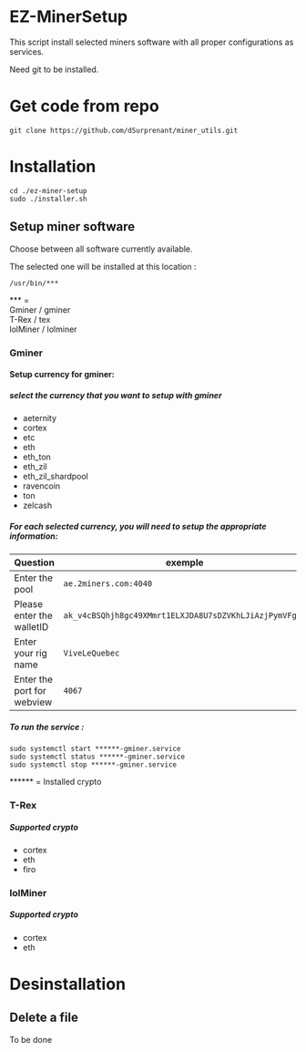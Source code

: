# EZ-MinerSetup

This script install selected miners software with all proper configurations as services.


Need git to be installed.

# Get code from repo
    git clone https://github.com/dSurprenant/miner_utils.git

# Installation

    cd ./ez-miner-setup
    sudo ./installer.sh

## Setup miner software

Choose between all software currently available. 

The selected one will be installed at this location :

    /usr/bin/***  
  *** =<br>
   Gminer / gminer<br>T-Rex  /  tex<br>lolMiner / lolminer<br>
   
### Gminer
#### Setup currency for gminer:
##### select the currency that you want to setup with gminer
 - aeternity 
 - cortex
 - etc 
 - eth
 - eth_ton
 - eth_zil
 - eth_zil_shardpool
 - ravencoin
 - ton
 - zelcash

##### For each selected currency, you will need to setup the appropriate information:
	
| Question | exemple|
|--|--|
| Enter the pool | `ae.2miners.com:4040` |
| Please enter the walletID |  `ak_v4cBSQhjh8gc49XMmrt1ELXJDA8U7sDZVKhLJiAzjPymVFgFQ` |
| Enter your rig name| `ViveLeQuebec` |
| Enter the port for webview| `4067` |
##### To run the service : 

`sudo systemctl start ******-gminer.service`<br>`sudo systemctl status ******-gminer.service`<br>`sudo systemctl stop ******-gminer.service`

****** = Installed crypto

### T-Rex
##### Supported crypto

 - cortex 
 - eth 
 - firo

### lolMiner
##### Supported crypto

 - cortex 
 - eth

# Desinstallation

## Delete a file

To be done
